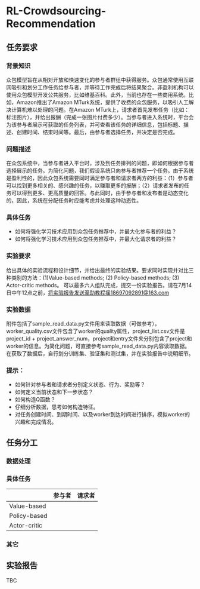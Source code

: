 # RL-Crowdsourcing-Recommendation

## 任务要求
### 背景知识
众包模型旨在从相对开放和快速变化的参与者群组中获得服务。众包通常使用互联网吸引和划分工作任务给参与者，并等待工作完成后将结果聚合。非盈利机构可以使用众包模型开发公共服务，比如维基百科。此外，当前也存在一些商用系统。比如，Amazon推出了Amazon MTurk系统，提供了收费的众包服务，以吸引人工解决计算机难以处理的问题。在Amazon MTurk上，请求者首先发布任务（比如：标注图片），并给出报酬（完成一张图片付费多少）。当参与者进入系统时，平台会为该参与者展示可获取的任务列表，并可查看该任务的详细信息，包括标题、描述、创建时间、结束时间等。最后，由参与者选择任务，并决定是否完成。

### 问题描述
在众包系统中，当参与者进入平台时，涉及到任务排列的问题，即如何根据参与者选择展示的任务。为简化问题，我们假设系统只向参与者推荐一个任务。由于系统是盈利性的，因此众包系统需要同时满足参与者和请求者两方的利益：（1）参与者可以找到更多相关的、感兴趣的任务，以赚取更多的报酬；（2）请求者发布的任务可以得到更多、更高质量的回答。与此同时，由于参与者和发布者是动态变化的，因此，系统在分配任务时应能考虑并处理这种动态性。

### 具体任务
- 如何将强化学习技术应用到众包任务推荐中，并最大化参与者的利益？
- 如何将强化学习技术应用到众包任务推荐中，并最大化请求者的利益？

### 实验要求
给出具体的实验流程和设计细节，并给出最终的实验结果。要求同时实现并对比三种类别的方法：(1)Value-based methods; (2) Policy-based methods; (3) Actor-critic methods。
可以最多六人组队完成，提交一份实验报告。请在7月14日中午12点之前，将实验报告发送至助教程摇18697092891@163.com

### 实验数据
附件包括了sample_read_data.py文件用来读取数据（可做参考），worker_quality.csv文件包含了worker的quality属性，project_list.csv文件是project_id + project_answer_num，project和entry文件夹分别包含了project和worker的信息。为简化问题，可直接参考sample_read_data.py内容读取数据。在获取了数据后，自行划分训练集、验证集和测试集，并在实验报告中说明细节。

### 提示：
- 如何针对参与者和请求者分别定义状态、行为、奖励等？
- 如何定义当前状态和下一步状态？
- 如何构造Q函数？
- 仔细分析数据，思考如何构造特征。
- 对任务创建时间、到期时间、以及worker到达时间进行排序，模拟worker的兴趣和完成情况。

## 任务分工
### 数据处理
### 具体任务
|              | 参与者 | 请求者 |
|--------------|--------|--------|
| Value-based  |        |        |
| Policy-based |        |        |
| Actor-critic |        |        |
### 其它

## 实验报告
TBC
